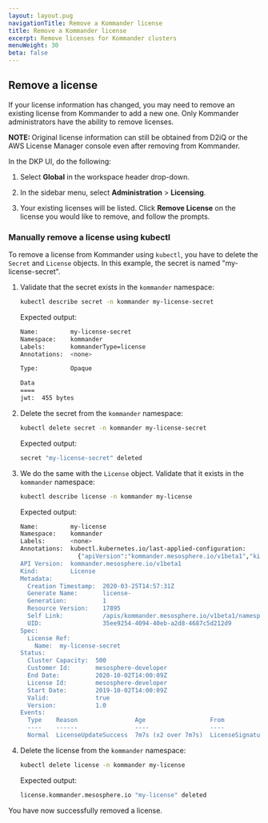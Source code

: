 ```yaml
---
layout: layout.pug
navigationTitle: Remove a Kommander license
title: Remove a Kommander license
excerpt: Remove licenses for Kommander clusters
menuWeight: 30
beta: false
---
```


## Remove a license

If your license information has changed, you may need to remove an existing license from Kommander to add a new one. Only Kommander administrators have the ability to remove licenses.

<p class="message--note"><strong>NOTE: </strong>Original license information can still be obtained from D2iQ or the AWS License Manager console even after removing from Kommander.</p>

In the DKP UI, do the following:

1.  Select **Global** in the workspace header drop-down.

1.  In the sidebar menu, select **Administration** > **Licensing**.

1.  Your existing licenses will be listed. Click **Remove License** on the license you would like to remove, and follow the prompts.

### Manually remove a license using kubectl

To remove a license from Kommander using `kubectl`, you have to delete the `Secret` and `License` objects. In this example, the secret is named "my-license-secret".

1.  Validate that the secret exists in the `kommander` namespace:

    ```bash
    kubectl describe secret -n kommander my-license-secret
    ```

    Expected output:

    ```bash
    Name:         my-license-secret
    Namespace:    kommander
    Labels:       kommanderType=license
    Annotations:  <none>

    Type:         Opaque

    Data
    ====
    jwt:  455 bytes
    ```

1.  Delete the secret from the `kommander` namespace:

    ```bash
    kubectl delete secret -n kommander my-license-secret
    ```

    Expected output:

    ```bash
    secret "my-license-secret" deleted
    ```

1.  We do the same with the `License` object. Validate that it exists in the `kommander` namespace:

    ```bash
    kubectl describe license -n kommander my-license
    ```

    Expected output:

    ```bash
    Name:         my-license
    Namespace:    kommander
    Labels:       <none>
    Annotations:  kubectl.kubernetes.io/last-applied-configuration:
                    {"apiVersion":"kommander.mesosphere.io/v1beta1","kind":"License","metadata":{"annotations":{},"name":"my-license", "namespace":"kommand...
    API Version:  kommander.mesosphere.io/v1beta1
    Kind:         License
    Metadata:
      Creation Timestamp:  2020-03-25T14:57:31Z
      Generate Name:       license-
      Generation:          1
      Resource Version:    17895
      Self Link:           /apis/kommander.mesosphere.io/v1beta1/namespaces/kommander/licenses/my-license
      UID:                 35ee9254-4094-40eb-a2d8-4687c5d212d9
    Spec:
      License Ref:
        Name:  my-license-secret
    Status:
      Cluster Capacity:  500
      Customer Id:       mesosphere-developer
      End Date:          2020-10-02T14:00:09Z
      License Id:        mesosphere-developer
      Start Date:        2019-10-02T14:00:09Z
      Valid:             true
      Version:           1.0
    Events:
      Type    Reason                Age                  From              Message
      ----    ------                ----                 ----              -------
      Normal  LicenseUpdateSuccess  7m7s (x2 over 7m7s)  LicenseSignature  License updated successfully
    ```

1.  Delete the license from the `kommander` namespace:

    ```bash
    kubectl delete license -n kommander my-license
    ```

    Expected output:

    ```bash
    license.kommander.mesosphere.io "my-license" deleted
    ```

You have now successfully removed a license.

[support-downloads]: https://support.d2iq.com/hc/en-us/articles/4409215222932-Product-Downloads
[support-creds]: https://support.d2iq.com/hc/en-us
